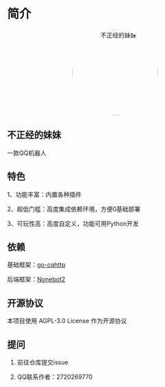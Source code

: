 # 简介

<p align="center">
  <img src="https://q1.qlogo.cn/g?b=qq&nk=2802525842&s=640" width="200" height="200" alt="不正经的妹妹" style="border-radius: 100%;">
</p>

## 不正经的妹妹

一款QQ机器人

## 特色

1、功能丰富：内置各种插件

2、超低门槛：高度集成依赖环境，方便0基础部署

3、可玩性高：高度自定义，功能可用Python开发

## 依赖

基础框架：[go-cqhttp](https://docs.go-cqhttp.org/)

后端框架：[Nonebot2](https://v2.nonebot.dev/)

## 开源协议

本项目使用 AGPL-3.0 License 作为开源协议

## 提问

1. 前往仓库提交issue

2. QQ联系作者：2720269770